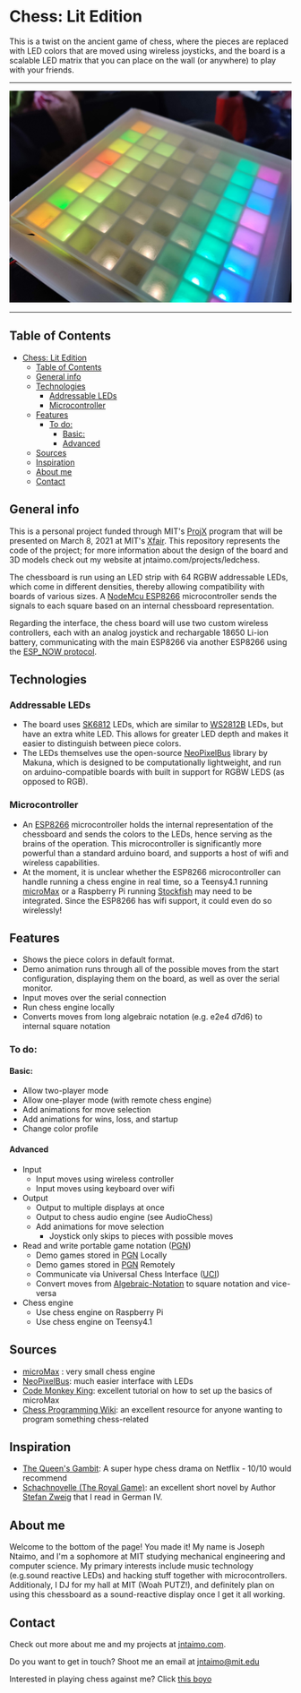 # Chess: Lit Edition
This is a twist on the ancient game of chess, where the pieces are replaced with LED colors that are moved using wireless joysticks, and the board is a scalable LED matrix that you can place on the wall (or anywhere) to play with your friends.
___
![Board](/img/board.jpg)
___
## Table of Contents
- [Chess: Lit Edition](#chess-lit-edition)
  - [Table of Contents](#table-of-contents)
  - [General info](#general-info)
  - [Technologies](#technologies)
    - [Addressable LEDs](#addressable-leds)
    - [Microcontroller](#microcontroller)
  - [Features](#features)
    - [To do:](#to-do)
      - [Basic:](#basic)
      - [Advanced](#advanced)
  - [Sources](#sources)
  - [Inspiration](#inspiration)
  - [About me](#about-me)
  - [Contact](#contact)

## General info
  This is a personal project funded through MIT's [ProjX] program that will be presented on March 8, 2021 at MIT's [Xfair]. This repository represents the code of the project; for more information about the design of the board and 3D models check out my website at jntaimo.com/projects/ledchess.

  The chessboard is run using an LED strip with 64 RGBW addressable LEDs, which come in different densities, thereby allowing compatibility with boards of various sizes. A [NodeMcu ESP8266][ESP8266] microcontroller sends the signals to each square based on an internal chessboard representation.
  
  Regarding the interface, the chess board will use two custom wireless controllers, each with an analog joystick and rechargable 18650 Li-ion battery, communicating with the main ESP8266 via another ESP8266 using the [ESP_NOW protocol][ESP-NOW].
  
## Technologies
  ### Addressable LEDs
  * The board uses [SK6812] LEDs, which are similar to [WS2812B] LEDs, but have an extra white LED. This allows for greater LED depth and makes it easier to distinguish between piece colors.
  * The LEDs themselves use the open-source [NeoPixelBus] library by Makuna, which is designed to be computationally lightweight, and run on arduino-compatible boards with built in support for RGBW LEDS (as opposed to RGB). 
  
  ### Microcontroller
  * An [ESP8266] microcontroller holds the internal representation of the chessboard and sends the colors to the LEDs, hence serving as the brains of the operation. This microcontroller is significantly more powerful than a standard arduino board, and supports a host of wifi and wireless capabilities.
  * At the moment, it is unclear whether the ESP8266 microcontroller can handle running a chess engine in real time, so a Teensy4.1 running [microMax] or a Raspberry Pi running [Stockfish] may need to be integrated. Since the ESP8266 has wifi support, it could even do so wirelessly!
  
## Features
* Shows the piece colors in default format.
* Demo animation runs through all of the possible moves from the start configuration, displaying them on the board, as well as over the serial monitor.
* Input moves over the serial connection
* Run chess engine locally
* Converts moves from long algebraic notation (e.g. e2e4 d7d6) to internal square notation
### To do:
#### Basic:
* Allow two-player mode
* Allow one-player mode (with remote chess engine)
* Add animations for move selection
* Add animations for wins, loss, and startup
* Change color profile
#### Advanced
* Input
  * Input moves using wireless controller
  * Input moves using keyboard over wifi
* Output
  * Output to multiple displays at once
  * Output to chess audio engine (see AudioChess)
  * Add animations for move selection
    * Joystick only skips to pieces with possible moves
* Read and write portable game notation ([PGN])
  * Demo games stored in [PGN] Locally
  * Demo games stored in [PGN] Remotely
  * Communicate via Universal Chess Interface ([UCI])
  * Convert moves from [Algebraic-Notation] to square notation and vice-versa 
* Chess engine
  * Use chess engine on Raspberry Pi
  * Use chess engine on Teensy4.1
  
## Sources
* [microMax] : very small chess engine
* [NeoPixelBus]: much easier interface with LEDs
* [Code Monkey King]: excellent tutorial on how to set up the basics of microMax
* [Chess Programming Wiki]: an excellent resource for anyone wanting to program something chess-related

## Inspiration
* [The Queen's Gambit]: A super hype chess drama on Netflix - 10/10 would recommend
* [Schachnovelle (The Royal Game)][Schachnovelle]: an excellent short novel by Author [Stefan Zweig] that I read in German IV.

## About me

Welcome to the bottom of the page! You made it! My name is Joseph Ntaimo, and I'm a sophomore at MIT studying mechanical engineering and computer science. My primary interests include music technology (e.g.sound reactive LEDs) and hacking stuff together with microcontrollers. Additionaly, I DJ for my hall at MIT (Woah PUTZ!), and definitely plan on using this chessboard as a sound-reactive display once I get it all working.

## Contact
Check out more about me and my projects at [jntaimo.com](http://www.jntaimo.com).

Do you want to get in touch? Shoot me an email at jntaimo@mit.edu

Interested in playing chess against me? Click [this boyo](https://chess.com/play/shazamthechosen)

[Projx]:https://projx.mit.edu/
[Xfair]:http://xfair.io/
[NeoPixelBus]: https://github.com/Makuna/NeoPixelBus
[microMax]:https://home.hccnet.nl/h.g.muller/max-src2.html
[Stockfish]:https://stockfishchess.org/
[ESP-NOW]:https://randomnerdtutorials.com/esp-now-esp8266-nodemcu-arduino-ide/
[ESP8266]:https://www.make-it.ca/nodemcu-arduino/nodemcu-details-specifications/
[PGN]:https://en.wikipedia.org/wiki/Portable_Game_Notation
[Algebraic-Notation]:https://en.wikipedia.org/wiki/Algebraic_notation_(chess)
[UCI]:https://en.wikipedia.org/wiki/Universal_Chess_Interface
[SK6812]:https://cdn-shop.adafruit.com/product-files/1138/SK6812+LED+datasheet+.pdf
[WS2812B]:https://cdn-shop.adafruit.com/datasheets/WS2812B.pdf
[AudioChess]:https://github.com/jntaimo/audiochess
[Code Monkey King]:https://www.youtube.com/watch?v=M7Hw-f-uUlc&feature=youtu.be
[The Queen's Gambit]:https://en.wikipedia.org/wiki/The_Queen%27s_Gambit_(miniseries)
[Schachnovelle]: https://en.wikipedia.org/wiki/The_Royal_Game
[Stefan Zweig]:https://en.wikipedia.org/wiki/Stefan_Zweig
[Chess Programming Wiki]:https://www.chessprogramming.org/
